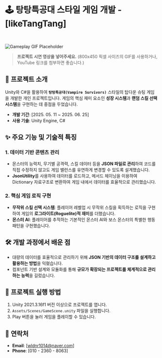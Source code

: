# 🕹️ 탕탕특공대 스타일 게임 개발 - [likeTangTang]

<br/>

![Gameplay GIF Placeholder](https://via.placeholder.com/800x450.gif?text=Insert+Gameplay+GIF+or+Video+Here)

> **프로젝트 시연 영상을 넣어주세요.** (800x450 픽셀 사이즈의 GIF를 사용하거나, YouTube 링크를 첨부하면 좋습니다.)

## 📖 프로젝트 소개

Unity와 C#을 활용하여 **`탕탕특공대(Vampire Survivors)`** 스타일의 탑다운 슈팅 게임을 개발한 개인 프로젝트입니다. 게임의 핵심 재미 요소인 **성장 시스템**과 **랜덤 스킬 선택 시스템**을 구현하는 데 중점을 두었습니다.

* **개발 기간**: [2025. 05. 11 ~ 2025. 06. 25]
* **사용 기술**: Unity Engine, C#

## ✨ 주요 기능 및 기술적 특징

### 1. **데이터 기반 콘텐츠 관리**

* 몬스터의 능력치, 무기별 공격력, 스킬 데이터 등을 **JSON 파일로 관리**하여 코드를 직접 수정하지 않고도 게임 밸런스를 유연하게 변경할 수 있도록 설계했습니다.
* **JsonUtility**를 사용하여 데이터를 로드하고, 메서드 체이닝을 이용하여 Dictionary 자료구조로 변환하여 게임 내에서 데이터를 효율적으로 관리했습니다.

### 2. **핵심 게임 로직 구현**

* **무작위 스킬 선택 시스템**: 플레이어 레벨업 시 무작위 스킬을 획득하는 로직을 구현하여 게임의 **로그라이트(Roguelite)적 재미**를 더했습니다.
* **몬스터 AI**: 플레이어를 추적하는 기본적인 몬스터 AI와 보스 몬스터의 특별한 행동 패턴을 구현했습니다.

## 🛠️ 개발 과정에서 배운 점

* 대량의 데이터를 효율적으로 관리하기 위해 **JSON 기반의 데이터 구조를 설계하고 활용하는 방법**을 익혔습니다.
* 컴포넌트 기반 설계와 모듈화를 통해 **규모가 확장되는 프로젝트를 체계적으로 관리하는 능력**을 길렀습니다.

## 🚀 프로젝트 실행 방법

1.  Unity 2021.3.16f1 버전 이상으로 프로젝트를 엽니다.
2.  `Assets/Scenes/GameScene.unity` 파일을 실행합니다.
3.  Play 버튼을 눌러 게임을 플레이할 수 있습니다.

## 🔗 연락처

* **Email**: [wldnr1014@naver.com]
* **Phone**: [010 - 2360 - 8063]
